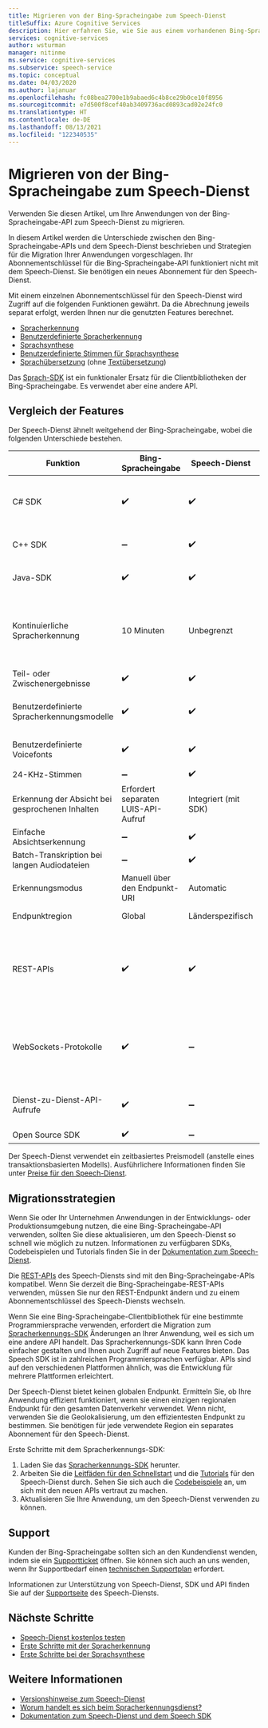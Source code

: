 ```yaml
---
title: Migrieren von der Bing-Spracheingabe zum Speech-Dienst
titleSuffix: Azure Cognitive Services
description: Hier erfahren Sie, wie Sie aus einem vorhandenen Bing-Spracheingabe-Abonnement zum Speech-Dienst von Azure Cognitive Services migrieren.
services: cognitive-services
author: wsturman
manager: nitinme
ms.service: cognitive-services
ms.subservice: speech-service
ms.topic: conceptual
ms.date: 04/03/2020
ms.author: lajanuar
ms.openlocfilehash: fc08bea2700e1b9abaed6c4b8ce29b0ce10f8956
ms.sourcegitcommit: e7d500f8cef40ab3409736acd0893cad02e24fc0
ms.translationtype: HT
ms.contentlocale: de-DE
ms.lasthandoff: 08/13/2021
ms.locfileid: "122340535"
---
```

# <a name="migrate-from-bing-speech-to-the-speech-service"></a>Migrieren von der Bing-Spracheingabe zum Speech-Dienst

Verwenden Sie diesen Artikel, um Ihre Anwendungen von der Bing-Spracheingabe-API zum Speech-Dienst zu migrieren.

In diesem Artikel werden die Unterschiede zwischen den Bing-Spracheingabe-APIs und dem Speech-Dienst beschrieben und Strategien für die Migration Ihrer Anwendungen vorgeschlagen. Ihr Abonnementschlüssel für die Bing-Spracheingabe-API funktioniert nicht mit dem Speech-Dienst. Sie benötigen ein neues Abonnement für den Speech-Dienst.

Mit einem einzelnen Abonnementschlüssel für den Speech-Dienst wird Zugriff auf die folgenden Funktionen gewährt. Da die Abrechnung jeweils separat erfolgt, werden Ihnen nur die genutzten Features berechnet.

* [Spracherkennung](speech-to-text.md)
* [Benutzerdefinierte Spracherkennung](./custom-speech-overview.md)
* [Sprachsynthese](text-to-speech.md)
* [Benutzerdefinierte Stimmen für Sprachsynthese](./how-to-custom-voice-create-voice.md)
* [Sprachübersetzung](speech-translation.md) (ohne [Textübersetzung](../translator/translator-info-overview.md))

Das [Sprach-SDK](speech-sdk.md) ist ein funktionaler Ersatz für die Clientbibliotheken der Bing-Spracheingabe. Es verwendet aber eine andere API.

## <a name="comparison-of-features"></a>Vergleich der Features

Der Speech-Dienst ähnelt weitgehend der Bing-Spracheingabe, wobei die folgenden Unterschiede bestehen.

| Funktion | Bing-Spracheingabe | Speech-Dienst | Details |
|--|--|--|--|
| C# SDK | :heavy_check_mark: | :heavy_check_mark: | Der Speech-Dienst unterstützt Windows 10, UWP (Universelle Windows-Plattform) und .NET Standard 2.0. |
| C++ SDK | :heavy_minus_sign: | :heavy_check_mark: | Der Speech-Dienst unterstützt Windows und Linux. |
| Java-SDK | :heavy_check_mark: | :heavy_check_mark: | Der Speech-Dienst unterstützt Android- und Speech-Geräte. |
| Kontinuierliche Spracherkennung | 10 Minuten | Unbegrenzt | Das Speech SDK unterstützt eine unbegrenzte kontinuierliche Erkennung und stellt die Verbindung bei einem Timeout oder einem Verbindungsabbruch automatisch wieder her. |
| Teil- oder Zwischenergebnisse | :heavy_check_mark: | :heavy_check_mark: | Unterstützt mit dem Speech SDK. |
| Benutzerdefinierte Spracherkennungsmodelle | :heavy_check_mark: | :heavy_check_mark: | Die Bing-Spracheingabe erfordert ein separates Custom Speech-Abonnement. |
| Benutzerdefinierte Voicefonts | :heavy_check_mark: | :heavy_check_mark: | Die Bing-Spracheingabe erfordert ein separates Custom Voice-Abonnement. |
| 24-KHz-Stimmen | :heavy_minus_sign: | :heavy_check_mark: |
| Erkennung der Absicht bei gesprochenen Inhalten | Erfordert separaten LUIS-API-Aufruf | Integriert (mit SDK) | Sie können einen LUIS-Schlüssel mit dem Speech-Dienst verwenden. |
| Einfache Absichtserkennung | :heavy_minus_sign: | :heavy_check_mark: |
| Batch-Transkription bei langen Audiodateien | :heavy_minus_sign: | :heavy_check_mark: |
| Erkennungsmodus | Manuell über den Endpunkt-URI | Automatic | Der Erkennungsmodus ist im Speech-Dienst nicht verfügbar. |
| Endpunktregion | Global | Länderspezifisch | Regionale Endpunkte verbessern die Latenz. |
| REST-APIs | :heavy_check_mark: | :heavy_check_mark: | Die REST-APIs des Speech-Diensts sind kompatibel mit der Bing-Spracheingabe (unterschiedlicher Endpunkt). REST-APIs unterstützen Sprachsynthese- und eingeschränkte Spracherkennungsfunktionen. |
| WebSockets-Protokolle | :heavy_check_mark: | :heavy_minus_sign: | Das Speech SDK abstrahiert Websocketverbindungen für Funktionen, die eine ständige Verbindung mit dem Dienst erfordern, sodass es keine Unterstützung mehr gibt, diese manuell zu abonnieren. |
| Dienst-zu-Dienst-API-Aufrufe | :heavy_check_mark: | :heavy_minus_sign: | Wird bei der Bing-Spracheingabe über die C#-Dienstbibliothek bereitgestellt. |
| Open Source SDK | :heavy_check_mark: | :heavy_minus_sign: |

Der Speech-Dienst verwendet ein zeitbasiertes Preismodell (anstelle eines transaktionsbasierten Modells). Ausführlichere Informationen finden Sie unter [Preise für den Speech-Dienst](https://azure.microsoft.com/pricing/details/cognitive-services/speech-services/).

## <a name="migration-strategies"></a>Migrationsstrategien

Wenn Sie oder Ihr Unternehmen Anwendungen in der Entwicklungs- oder Produktionsumgebung nutzen, die eine Bing-Spracheingabe-API verwenden, sollten Sie diese aktualisieren, um den Speech-Dienst so schnell wie möglich zu nutzen. Informationen zu verfügbaren SDKs, Codebeispielen und Tutorials finden Sie in der [Dokumentation zum Speech-Dienst](index.yml).

Die [REST-APIs](./overview.md#reference-docs) des Speech-Diensts sind mit den Bing-Spracheingabe-APIs kompatibel. Wenn Sie derzeit die Bing-Spracheingabe-REST-APIs verwenden, müssen Sie nur den REST-Endpunkt ändern und zu einem Abonnementschlüssel des Speech-Diensts wechseln.

Wenn Sie eine Bing-Spracheingabe-Clientbibliothek für eine bestimmte Programmiersprache verwenden, erfordert die Migration zum [Spracherkennungs-SDK](speech-sdk.md) Änderungen an Ihrer Anwendung, weil es sich um eine andere API handelt. Das Spracherkennungs-SDK kann Ihren Code einfacher gestalten und Ihnen auch Zugriff auf neue Features bieten. Das Speech SDK ist in zahlreichen Programmiersprachen verfügbar. APIs sind auf den verschiedenen Plattformen ähnlich, was die Entwicklung für mehrere Plattformen erleichtert.

Der Speech-Dienst bietet keinen globalen Endpunkt. Ermitteln Sie, ob Ihre Anwendung effizient funktioniert, wenn sie einen einzigen regionalen Endpunkt für den gesamten Datenverkehr verwendet. Wenn nicht, verwenden Sie die Geolokalisierung, um den effizientesten Endpunkt zu bestimmen. Sie benötigen für jede verwendete Region ein separates Abonnement für den Speech-Dienst.

Erste Schritte mit dem Spracherkennungs-SDK:

1. Laden Sie das [Spracherkennungs-SDK](speech-sdk.md) herunter.
1. Arbeiten Sie die [Leitfäden für den Schnellstart](./get-started-speech-to-text.md?pivots=programming-language-csharp&tabs=dotnet) und die [Tutorials](how-to-recognize-intents-from-speech-csharp.md) für den Speech-Dienst durch. Sehen Sie sich auch die [Codebeispiele](./speech-sdk.md#sample-source-code) an, um sich mit den neuen APIs vertraut zu machen.
1. Aktualisieren Sie Ihre Anwendung, um den Speech-Dienst verwenden zu können.

## <a name="support"></a>Support

Kunden der Bing-Spracheingabe sollten sich an den Kundendienst wenden, indem sie ein [Supportticket](https://ms.portal.azure.com/#blade/Microsoft_Azure_Support/HelpAndSupportBlade/newsupportrequest) öffnen. Sie können sich auch an uns wenden, wenn Ihr Supportbedarf einen [technischen Supportplan](https://azure.microsoft.com/support/plans/) erfordert.

Informationen zur Unterstützung von Speech-Dienst, SDK und API finden Sie auf der [Supportseite](../cognitive-services-support-options.md?context=%2fazure%2fcognitive-services%2fspeech-service%2fcontext%2fcontext%253fcontext%253d%2fazure%2fcognitive-services%2fspeech-service%2fcontext%2fcontext) des Speech-Diensts.

## <a name="next-steps"></a>Nächste Schritte

* [Speech-Dienst kostenlos testen](overview.md#try-the-speech-service-for-free)
* [Erste Schritte mit der Spracherkennung](get-started-speech-to-text.md)
* [Erste Schritte bei der Sprachsynthese](get-started-text-to-speech.md)

## <a name="see-also"></a>Weitere Informationen

* [Versionshinweise zum Speech-Dienst](releasenotes.md)
* [Worum handelt es sich beim Spracherkennungsdienst?](overview.md)
* [Dokumentation zum Speech-Dienst und dem Speech SDK](speech-sdk.md#get-the-speech-sdk)